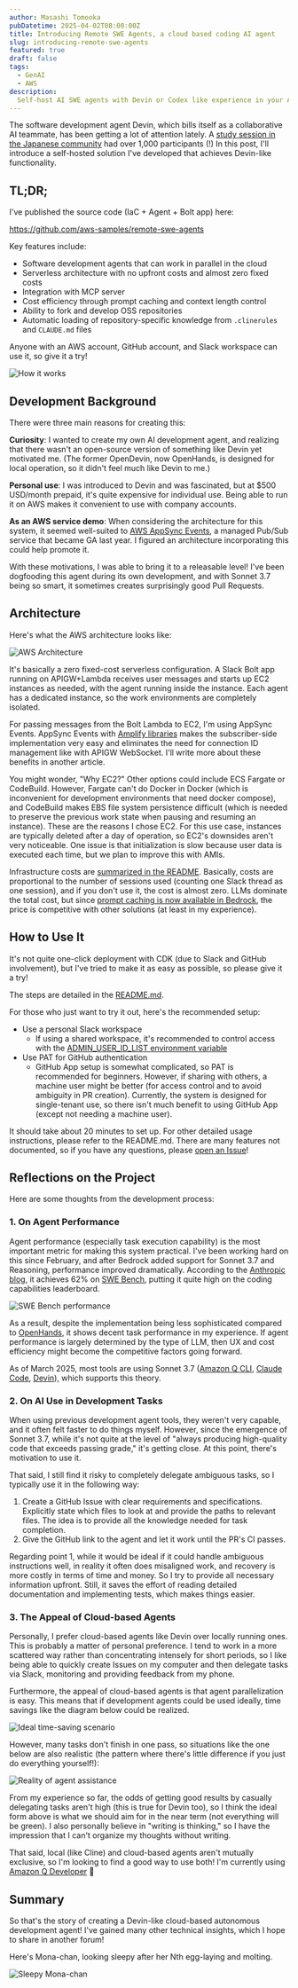 ```yaml
---
author: Masashi Tomooka
pubDatetime: 2025-04-02T08:00:00Z
title: Introducing Remote SWE Agents, a cloud based coding AI agent
slug: introducing-remote-swe-agents
featured: true
draft: false
tags:
  - GenAI
  - AWS
description:
  Self-host AI SWE agents with Devin or Codex like experience in your AWS account.
---
```


The software development agent Devin, which bills itself as a collaborative AI teammate, has been getting a lot of attention lately. A [study session in the Japanese community](https://findy.connpass.com/event/344270/) had over 1,000 participants (!) In this post, I'll introduce a self-hosted solution I've developed that achieves Devin-like functionality.

## TL;DR;

I've published the source code (IaC + Agent + Bolt app) here:

https://github.com/aws-samples/remote-swe-agents

Key features include:

- Software development agents that can work in parallel in the cloud
- Serverless architecture with no upfront costs and almost zero fixed costs
- Integration with MCP server
- Cost efficiency through prompt caching and context length control
- Ability to fork and develop OSS repositories
- Automatic loading of repository-specific knowledge from `.clinerules` and `CLAUDE.md` files

Anyone with an AWS account, GitHub account, and Slack workspace can use it, so give it a try!

![How it works](./images/demo.png)

## Development Background

There were three main reasons for creating this:

**Curiosity**: I wanted to create my own AI development agent, and realizing that there wasn't an open-source version of something like Devin yet motivated me. (The former OpenDevin, now OpenHands, is designed for local operation, so it didn't feel much like Devin to me.)

**Personal use**: I was introduced to Devin and was fascinated, but at $500 USD/month prepaid, it's quite expensive for individual use. Being able to run it on AWS makes it convenient to use with company accounts.

**As an AWS service demo**: When considering the architecture for this system, it seemed well-suited to [AWS AppSync Events](https://docs.aws.amazon.com/appsync/latest/eventapi/event-api-welcome.html), a managed Pub/Sub service that became GA last year. I figured an architecture incorporating this could help promote it.

With these motivations, I was able to bring it to a releasable level! I've been dogfooding this agent during its own development, and with Sonnet 3.7 being so smart, it sometimes creates surprisingly good Pull Requests.

## Architecture

Here's what the AWS architecture looks like:

![AWS Architecture](./images/architecture.png)

It's basically a zero fixed-cost serverless configuration. A Slack Bolt app running on APIGW+Lambda receives user messages and starts up EC2 instances as needed, with the agent running inside the instance. Each agent has a dedicated instance, so the work environments are completely isolated.

For passing messages from the Bolt Lambda to EC2, I'm using AppSync Events. AppSync Events with [Amplify libraries](https://docs.amplify.aws/react/build-a-backend/data/connect-event-api/) makes the subscriber-side implementation very easy and eliminates the need for connection ID management like with APIGW WebSocket. I'll write more about these benefits in another article.

You might wonder, "Why EC2?" Other options could include ECS Fargate or CodeBuild. However, Fargate can't do Docker in Docker (which is inconvenient for development environments that need docker compose), and CodeBuild makes EBS file system persistence difficult (which is needed to preserve the previous work state when pausing and resuming an instance). These are the reasons I chose EC2. For this use case, instances are typically deleted after a day of operation, so EC2's downsides aren't very noticeable. One issue is that initialization is slow because user data is executed each time, but we plan to improve this with AMIs.

Infrastructure costs are [summarized in the README](https://github.com/aws-samples/sample-remote-swe-agents?tab=readme-ov-file#cost). Basically, costs are proportional to the number of sessions used (counting one Slack thread as one session), and if you don't use it, the cost is almost zero. LLMs dominate the total cost, but since [prompt caching is now available in Bedrock](https://docs.aws.amazon.com/bedrock/latest/userguide/prompt-caching.html), the price is competitive with other solutions (at least in my experience).

## How to Use It

It's not quite one-click deployment with CDK (due to Slack and GitHub involvement), but I've tried to make it as easy as possible, so please give it a try!

The steps are detailed in the [README.md](https://github.com/aws-samples/sample-remote-swe-agents?tab=readme-ov-file#installation-steps).

For those who just want to try it out, here's the recommended setup:

- Use a personal Slack workspace
  - If using a shared workspace, it's recommended to control access with the [ADMIN_USER_ID_LIST environment variable](https://github.com/aws-samples/sample-remote-swe-agents?tab=readme-ov-file#optional-restrict-access-to-the-system-from-the-slack)
- Use PAT for GitHub authentication
  - GitHub App setup is somewhat complicated, so PAT is recommended for beginners. However, if sharing with others, a machine user might be better (for access control and to avoid ambiguity in PR creation). Currently, the system is designed for single-tenant use, so there isn't much benefit to using GitHub App (except not needing a machine user).

It should take about 20 minutes to set up. For other detailed usage instructions, please refer to the README.md. There are many features not documented, so if you have any questions, please [open an Issue](https://github.com/aws-samples/sample-remote-swe-agents/issues)!

## Reflections on the Project

Here are some thoughts from the development process:

### 1. On Agent Performance

Agent performance (especially task execution capability) is the most important metric for making this system practical. I've been working hard on this since February, and after Bedrock added support for Sonnet 3.7 and Reasoning, performance improved dramatically. According to the [Anthropic blog](https://www.anthropic.com/news/claude-3-7-sonnet), it achieves 62% on [SWE Bench](https://www.swebench.com/#verified), putting it quite high on the coding capabilities leaderboard.

![SWE Bench performance](./images/swe-benchmark.png)

As a result, despite the implementation being less sophisticated compared to [OpenHands](https://arxiv.org/abs/2407.16741), it shows decent task performance in my experience. If agent performance is largely determined by the type of LLM, then UX and cost efficiency might become the competitive factors going forward.

As of March 2025, most tools are using Sonnet 3.7 ([Amazon Q CLI](https://aws.amazon.com/jp/about-aws/whats-new/2025/03/amazon-q-developer-cli-agent-command-line/), [Claude Code](https://docs.anthropic.com/en/docs/agents-and-tools/claude-code/overview), [Devin](https://docs.devin.ai/release-notes/overview#february-26%2C-2025)), which supports this theory.

### 2. On AI Use in Development Tasks

When using previous development agent tools, they weren't very capable, and it often felt faster to do things myself. However, since the emergence of Sonnet 3.7, while it's not quite at the level of "always producing high-quality code that exceeds passing grade," it's getting close. At this point, there's motivation to use it.

That said, I still find it risky to completely delegate ambiguous tasks, so I typically use it in the following way:

1. Create a GitHub Issue with clear requirements and specifications. Explicitly state which files to look at and provide the paths to relevant files. The idea is to provide all the knowledge needed for task completion.
2. Give the GitHub link to the agent and let it work until the PR's CI passes.

Regarding point 1, while it would be ideal if it could handle ambiguous instructions well, in reality it often does misaligned work, and recovery is more costly in terms of time and money. So I try to provide all necessary information upfront. Still, it saves the effort of reading detailed documentation and implementing tests, which makes things easier.

### 3. The Appeal of Cloud-based Agents

Personally, I prefer cloud-based agents like Devin over locally running ones. This is probably a matter of personal preference. I tend to work in a more scattered way rather than concentrating intensely for short periods, so I like being able to quickly create Issues on my computer and then delegate tasks via Slack, monitoring and providing feedback from my phone.

Furthermore, the appeal of cloud-based agents is that agent parallelization is easy. This means that if development agents could be used ideally, time savings like the diagram below could be realized.

![Ideal time-saving scenario](./images/time-saving.png)

However, many tasks don't finish in one pass, so situations like the one below are also realistic (the pattern where there's little difference if you just do everything yourself!):

![Reality of agent assistance](./images/reality.png)

From my experience so far, the odds of getting good results by casually delegating tasks aren't high (this is true for Devin too), so I think the ideal form above is what we should aim for in the near term (not everything will be green). I also personally believe in "writing is thinking," so I have the impression that I can't organize my thoughts without writing.

That said, local (like Cline) and cloud-based agents aren't mutually exclusive, so I'm looking to find a good way to use both! I'm currently using [Amazon Q Developer](https://marketplace.visualstudio.com/items?itemName=AmazonWebServices.amazon-q-vscode) 🥳

## Summary

So that's the story of creating a Devin-like cloud-based autonomous development agent! I've gained many other technical insights, which I hope to share in another forum!

Here's Mona-chan, looking sleepy after her Nth egg-laying and molting.

![Sleepy Mona-chan](./images/mona-chan.png)
